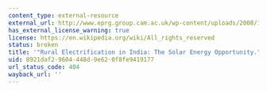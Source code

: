 ```yaml
---
content_type: external-resource
external_url: http://www.eprg.group.cam.ac.uk/wp-content/uploads/2008/11/eprg0730.pdf
has_external_license_warning: true
license: https://en.wikipedia.org/wiki/All_rights_reserved
status: broken
title: '"Rural Electrification in India: The Solar Energy Opportunity." (PDF)'
uid: 8921daf2-9604-448d-9e62-0f8fe9419177
url_status_code: 404
wayback_url: ''
---
```

